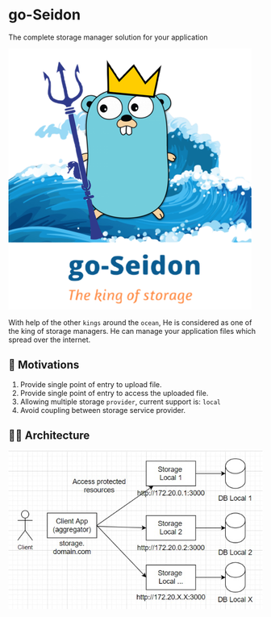 # go-Seidon
The complete storage manager solution for your application

![go-Seidon logo][goseidon-logo]

With help of the other `kings` around the `ocean`, He is considered as one of the king of storage managers. 
He can manage your application files which spread over the internet.

## 🚀 Motivations
1. Provide single point of entry to upload file.
2. Provide single point of entry to access the uploaded file.
3. Allowing multiple storage `provider`, current support is: `local`
4. Avoid coupling between storage service provider.

## 👷🏻 Architecture
![System Architecture][architecture-image]

[goseidon-logo]: asset/go-seidon.png?raw=true
[architecture-image]: asset/system-architecture.jpg?raw=true
